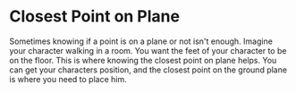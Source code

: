 # Closest Point on Plane

Sometimes knowing if a point is on a plane or not isn't enough. Imagine your character walking in a room. You want the feet of your character to be on the floor. This is where knowing the closest point on plane helps. You can get your characters position, and the closest point on the ground plane is where you need to place him.